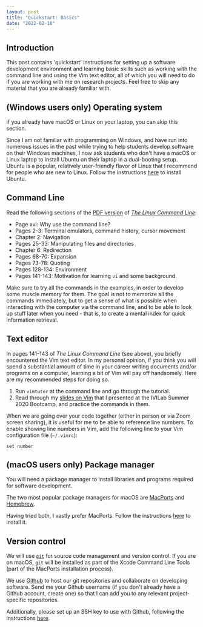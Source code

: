 ```yaml
---
layout: post
title: "Quickstart: Basics"
date: "2022-02-18"
---
```


Introduction
------------

This post contains 'quickstart' instructions for setting up a software
development environment and learning basic skills such as working with the
command line and using the Vim text editor, all of which you will need to do if
you are working with me on research projects. Feel free to skip any material
that you are already familiar with.


(Windows users only) Operating system
-------------------------------------

If you already have macOS or Linux on your laptop, you can skip this section.

Since I am not familiar with programming on Windows, and have run into numerous
issues in the past while trying to help students develop software on their
Windows machines, I now ask students who don't have a macOS or Linux laptop to
install Ubuntu on their laptop in a dual-booting setup. Ubuntu is a popular,
relatively user-friendly flavor of Linux that I recommend for people who are
new to Linux. Follow the instructions
[here](https://ubuntu.com/tutorials/install-ubuntu-desktop#1-overview) to
install Ubuntu.


Command Line
------------

Read the following sections of the [PDF
version](https://sourceforge.net/projects/linuxcommand/files/TLCL/19.01/TLCL-19.01.pdf/download)
of [*The Linux Command Line*](http://linuxcommand.org/index.php):

- Page xvi: Why use the command line?
- Pages 2-3: Terminal emulators, command history, cursor movement
- Chapter 2: Navigation
- Pages 25-33: Manipulating files and directories
- Chapter 6: Redirection
- Pages 68-70: Expansion
- Pages 73-78: Quoting
- Pages 128-134: Environment
- Pages 141-143: Motivation for learning `vi` and some background.

Make sure to try all the commands in the examples, in order to develop some
muscle memory for them. The goal is not to memorize all the commands
immediately, but to get a sense of what is possible when interacting with the
computer via the command line, and to be able to look up stuff later when you
need - that is, to create a mental index for quick information retrieval.

Text editor
-----------

In pages 141-143 of *The Linux Command Line* (see above), you briefly encountered
the Vim text editor. In my personal opinion, if you think you will spend a
substantial amount of time in your career writing documents and/or programs on
a computer, learning a bit of Vim will pay off handsomely. Here are my
recommended steps for doing so.

1. Run `vimtutor` at the command line and go through the tutorial.
2. Read through my [slides on Vim](/assets/vim.pdf) that I presented at the
   IVILab Summer 2020 Bootcamp, and practice the commands in them.

When we are going over your code together (either in person or via Zoom screen
sharing), it is useful for me to be able to reference line numbers. To enable
showing line numbers in Vim, add the following line to your Vim configuration
file (`~/.vimrc`):

```
set number
```

(macOS users only) Package manager
----------------------------------

You will need a package manager to install libraries and programs required for
software development.

The two most popular package managers for macOS are
[MacPorts](https://www.macports.org) and [Homebrew](https://brew.sh).

Having tried both, I vastly prefer MacPorts. Follow the instructions
[here](https://www.macports.org/install.php) to install it.

Version control
---------------

We will use [`git`](https://git-scm.com) for source code management and version
control. If you are on macOS, `git` will be installed as part of the Xcode
Command Line Tools (part of the MacPorts installation process).

We use [Github](https://github.com) to host our git repositories and
collaborate on developing software. Send me your Github username (if you don't
already have a Github account, create one) so that I can add you to any
relevant project-specific repositories.

Additionally, please set up an SSH key to use with Github, following the
instructions
[here](https://docs.github.com/en/authentication/connecting-to-github-with-ssh).
